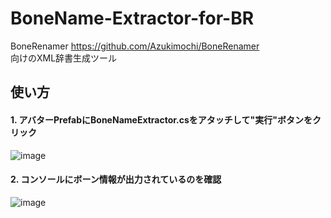 # BoneName-Extractor-for-BR
BoneRenamer https://github.com/Azukimochi/BoneRenamer  
向けのXML辞書生成ツール

## 使い方
#### 1. アバターPrefabにBoneNameExtractor.csをアタッチして"実行"ボタンをクリック  
  
![image](https://user-images.githubusercontent.com/103747350/228151116-9054f0d5-7d77-4eb0-b726-e5505fa92523.png)

#### 2. コンソールにボーン情報が出力されているのを確認  
  
![image](https://user-images.githubusercontent.com/103747350/228151288-5af04ee3-5fcb-453b-b22c-5ecf28bf976d.png)

